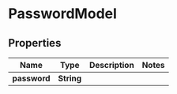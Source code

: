 
# PasswordModel

## Properties
Name | Type | Description | Notes
------------ | ------------- | ------------- | -------------
**password** | **String** |  | 



